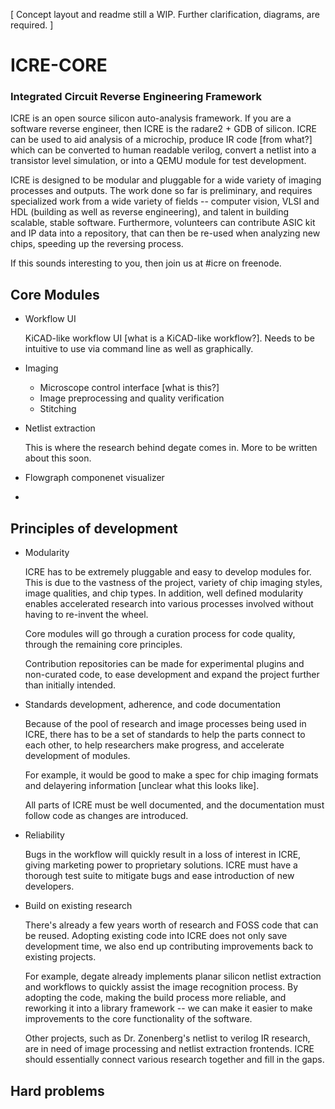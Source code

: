 [ Concept layout and readme still a WIP. Further clarification, diagrams, are required. ]

# ICRE-CORE
### Integrated Circuit Reverse Engineering Framework

ICRE is an open source silicon auto-analysis framework. If you are a software
reverse engineer, then ICRE is the radare2 + GDB of silicon. ICRE can be used
to aid analysis of a microchip, produce IR code [from what?] which can be
converted to human readable verilog, convert a netlist into a transistor level
simulation, or into a QEMU module for test development.

ICRE is designed to be modular and pluggable for a wide variety of imaging
processes and outputs. The work done so far is preliminary, and requires
specialized work from a wide variety of fields -- computer vision, VLSI and HDL
(building as well as reverse engineering), and talent in building scalable,
stable software. Furthermore, volunteers can contribute ASIC kit and IP data
into a repository, that can then be re-used when analyzing new chips, speeding
up the reversing process.

If this sounds interesting to you, then join us at #icre on freenode.

Core Modules
------

  - Workflow UI

    KiCAD-like workflow UI [what is a KiCAD-like workflow?]. Needs to be
    intuitive to use via command line as well as graphically.

  - Imaging

    - Microscope control interface [what is this?]
    - Image preprocessing and quality verification 
    - Stitching

  - Netlist extraction

    This is where the research behind degate comes in. More to be written about
    this soon. 

  - Flowgraph componenet visualizer

  - 

Principles of development
------

  - Modularity

    ICRE has to be extremely pluggable and easy to develop modules for. This is
    due to the vastness of the project, variety of chip imaging styles, image
    qualities, and chip types. In addition, well defined modularity enables
    accelerated research into various processes involved without having to
    re-invent the wheel.

    Core modules will go through a curation process for code quality, through
    the remaining core principles.

    Contribution repositories can be made for experimental plugins and non-curated
    code, to ease development and expand the project further than initially
    intended.

  - Standards development, adherence, and code documentation

    Because of the pool of research and image processes being used in ICRE,
    there has to be a set of standards to help the parts connect to each other, to
    help researchers make progress, and accelerate development of modules.

    For example, it would be good to make a spec for chip imaging formats and
    delayering information [unclear what this looks like].

    All parts of ICRE must be well documented, and the documentation must
    follow code as changes are introduced.

  - Reliability

    Bugs in the workflow will quickly result in a loss of interest in ICRE,
    giving marketing power to proprietary solutions. ICRE must have a thorough test
    suite to mitigate bugs and ease introduction of new developers.

  - Build on existing research

    There's already a few years worth of research and FOSS code that can be
    reused. Adopting existing code into ICRE does not only save development time,
    we also end up contributing improvements back to existing projects.

    For example, degate already implements planar silicon netlist extraction
    and workflows to quickly assist the image recognition process. By adopting the
    code, making the build process more reliable, and reworking it into a library
    framework -- we can make it easier to make improvements to the core
    functionality of the software.
    
    Other projects, such as Dr. Zonenberg's netlist to verilog IR research,
    are in need of image processing and netlist extraction frontends. ICRE should
    essentially connect various research together and fill in the gaps.

Hard problems
------
